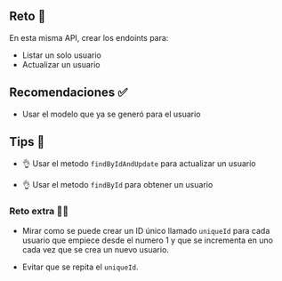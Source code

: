 ## Reto 📑

En esta misma API, crear los endoints para:

- Listar un solo usuario
- Actualizar un usuario

## Recomendaciones ✅

- Usar el modelo que ya se generó para el usuario

## Tips 👣

- 👌 Usar el metodo `findByIdAndUpdate` para actualizar un usuario

- 👌 Usar el metodo `findById` para obtener un usuario

### Reto extra 👨‍💻

- Mirar como se puede crear un ID único llamado `uniqueId` para cada usuario que empiece desde el numero 1 y que se incrementa en uno cada vez que se crea un nuevo usuario.

- Evitar que se repita el `uniqueId`.
